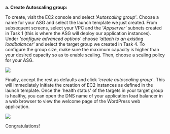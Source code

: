 ﻿**a. Create Autoscaling group:**

To create, visit the EC2 console and select *'Autoscaling group'*. Choose a name for your ASG and select the launch template we just created. From subsequent screens, select your VPC and the ‘*Appserver’* subnets created in Task 1 (this is where the ASG will deploy our application instances). Under *'configure advanced options'* choose *'attach to an existing loadbalancer'* and select the target group we created in Task 4. To configure the group size, make sure the maximum capacity is higher than your desired capacity so as to enable scaling. Then, choose a scaling policy for your ASG.

![](Aspose.Words.4cc86f09-8109-4deb-9c28-7449bf7961a1.001.png)


Finally, accept the rest as defaults and click *'create autoscaling group'*. This will immediately initiate the creation of EC2 instances as defined in the launch template. Once the 'health status' of the targets in your target group is healthy, you can open the DNS name of your application load balancer in a web browser to view the welcome page of the WordPress web application.

![](Aspose.Words.4cc86f09-8109-4deb-9c28-7449bf7961a1.002.png)

Congratulations!

